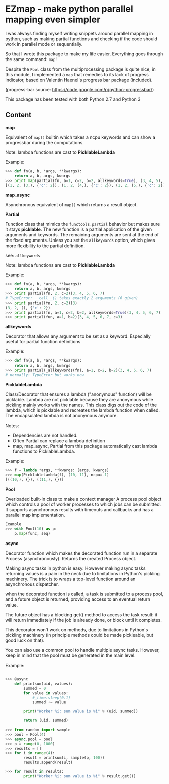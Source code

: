 EZmap - make python parallel mapping even simpler
=================================================

I was always finding myself writing snippets around parallel mapping in python, such as making partial functions and checking if the code should work in parallel mode or sequentially. 

So that I wrote this package to make my life easier. Everything goes through the same command: `map`!

Despite the `Pool` class from the multiprocessing package is quite nice, in this module, I implemented a `map` that remedies to its lack of progress indicator, based on Valentin Haenel's progress bar package (included).

(progress-bar source: https://code.google.com/p/python-progressbar/)


This package has been tested with both Python 2.7 and Python 3


Content
-------

**map**

Equivalent of `map()` builtin which takes a ncpu keywords and can show a progressbar during the computations.

Note: lambda functions are cast to __PicklableLambda__

Example:

```python
>>> def fn(a, b, *args, **kwargs):
	return a, b, args, kwargs
>>> print map(partial(fn, a=1, c=2, b=2, allkeywords=True), (3, 4, 5), ncpu=-1)
[(1, 2, (3,), {'c': 2}), (1, 2, (4,), {'c': 2}), (1, 2, (5,), {'c': 2})]
```


**map_async**

Asynchronous equivalent of `map()` which returns a result object.


**Partial**

Function class that mimics the `functools.partial` behavior but makes sure it stays __picklable__.  The new function is a partial application of the given arguments and keywords.  The remaining arguments are sent at the end of the fixed arguments.  Unless you set the `allkeywords` option, which gives more flexibility to the partial definition.

see: `allkeywords` 

Note: lambda functions are cast to __PicklableLambda__

Example:

```python
>>> def fn(a, b, *args, **kwargs):
	return a, b, args, kwargs
>>> print partial(fn, 2, c=2)(3, 4, 5, 6, 7)
# TypeError: __call__() takes exactly 2 arguments (6 given)
>>> print partial(fn, 2, c=2)(3)
(3, 2, (), {'c': 2})
>>> print partial(fn, a=1, c=2, b=2, allkeywords=True)(3, 4, 5, 6, 7)
>>> print partial(fun, a=1, b=2)(3, 4, 5, 6, 7, c=3)
```


**allkeywords**

Decorator that allows any argument to be set as a keyword. Especially useful for partial function definitions

Example:

```python
>>> def fn(a, b, *args, **kwargs):
	return a, b, args, kwargs
>>> print partial(_allkeywords(fn), a=1, c=2, b=2)(3, 4, 5, 6, 7)
# normally: TypeError but works now
```



**PicklableLambda**

Class/Decorator that ensures a lambda ("anonymous" function) will be picklable.  Lambda are not picklable because they are anonymous while pickling mainly works with the names.  This class digs out the code of the lambda, which is picklable and recreates the lambda function when called.  The encapsulated lambda is not anonymous anymore.

Notes:
* Dependencies are not handled.
* Often Partial can replace a lambda definition
* map, map_async, Partial from this package automatically cast lambda functions
to PicklableLambda.

Example:

```python
>>> f = lambda *args, **kwargs: (args, kwargs)
>>> map(PicklableLambda(f), (10, 11), ncpu=-1)
[((10,), {}), ((11,), {})]
```

**Pool**

Overloaded built-in class to make a context manager A process pool object which controls a pool of worker processes to which jobs can be submitted. It supports asynchronous results with timeouts and callbacks and has a parallel map implementation.

```python
Example
>>> with Pool(10) as p:
	p.map(func, seq)
```

**async**

Decorator function which makes the decorated function run in a separate Process (asynchronously).  Returns the created Process object.

Making async tasks in python is easy. However making async tasks returning values is a pain in the neck due to limitations in Python's pickling machinery. The trick is to wraps a top-level function around an asynchronous dispatcher.

when the decorated function is called, a task is submitted to a process pool, and a future object is returned, providing access to an eventual return value.

The future object has a blocking get() method to access the task result: it will return immediately if the job is already done, or block until it completes.

This decorator won't work on methods, due to limitations in Python's pickling machinery (in principle methods could be made pickleable, but good luck on that).

You can also use a common pool to handle multiple async tasks. However, keep in mind that the pool must be generated in the main level.  

Example:

```python

>>> @async
    def printsum(uid, values):
        summed = 0
        for value in values:
            #_time.sleep(0.1)
            summed += value

        print("Worker %i: sum value is %i" % (uid, summed))

        return (uid, summed)

>>> from random import sample
>>> pool = Pool(4)
>>> async.pool = pool
>>> p = range(0, 1000)
>>> results = []
>>> for i in range(4):
        result = printsum(i, sample(p, 100))
        results.append(result)

>>> for result in results:
        print("Worker %i: sum value is %i" % result.get())
```

